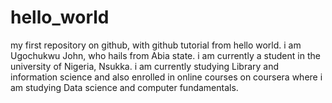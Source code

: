 # hello_world
my first repository on github, with github tutorial from hello world.
i am Ugochukwu John, who hails from Abia state. i am currently a student in the university of Nigeria, Nsukka. i am currently studying Library and information science and also enrolled in online courses on coursera where i am studying Data science and computer fundamentals.
